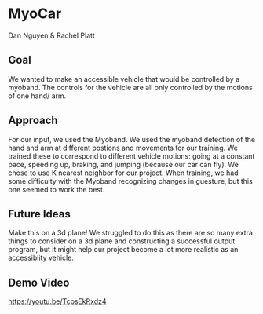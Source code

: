 # MyoCar
Dan Nguyen & Rachel Platt

## Goal
We wanted to make an accessible vehicle that would be controlled by a myoband. The controls for the vehicle are all only controlled by the motions of one hand/ arm.

## Approach
For our input, we used the Myoband. We used the myoband detection of the hand and arm at different postions and movements for our training. We trained these to correspond to different vehicle motions: going at a constant pace, speeding up, braking, and jumping (because our car can fly). We chose to use K nearest neighbor for our project. When training, we had some difficulty with the Myoband recognizing changes in guesture, but this one seemed to work the best.

## Future Ideas
Make this on a 3d plane! We struggled to do this as there are so many extra things to consider on a 3d plane and constructing a successful output program, but it might help our project become a lot more realistic as an accessiblity vehicle.


## Demo Video
https://youtu.be/TcpsEkRxdz4
